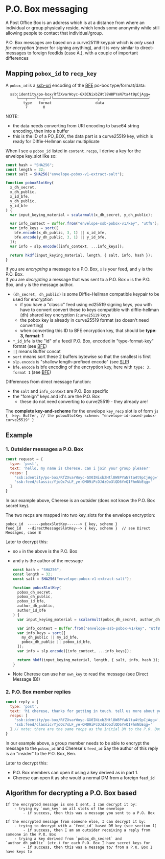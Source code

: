 # P.O. Box messaging

A Post Office Box is an address which is at a distance from where an individual or group physically reside, which lends some anonymity while still allowing people to contact that individual/group.

P.O. Box messages are based on a curve25119 keypair which is _only used for encryption_ (never for signing anything), and it is very similar to direct-messages to foreign feedIds (case A.), with a couple of important differences

## Mapping `pobox_id` to `recp_key`

A `pobox_id` is a [ssb-uri] encoding of the [BFE] po-box type/format/data:

```
  ssb:identity/po-box/RfZXvarWoyc-GX0INixbZHtl8W8PYaN7ta4t9pCjAgg=
     └───┬───┘└──┬──┘└────────────────────┬──────────────────────┘
        type   format                    data
         7       0
```

NOTE:

- the data needs converting from URI encoding to base64 string encoding, then into a buffer
- this is the ID of a PO_BOX, the data part is a curve25519 key, which is ready for Diffie-Hellman scalar multiplicate

When I see a `pobox_id` listed in `content.recps`, I derive a key for the envelope key_slot like so:

```js
const hash = "SHA256";
const length = 32;
const salt = SHA256("envelope-pobox-v1-extract-salt");

function poboxSlotKey(
  x_dh_secret,
  x_dh_public,
  x_id_bfe,
  y_dh_public,
  y_id_bfe
) {
  var input_keying_material = scalarmult(x_dh_secret, y_dh_public);

  var info_context = Buffer.from("envelope-ssb-pobox-v1/key", "utf8");
  var info_keys = sort([
    bfe.encode(x_dh_public, 3, 1) || x_id_bfe,
    bfe.encode(y_dh_public, 3, 1) || y_id_bfe,
  ]);
  var info = slp.encode([info_context, ...info_keys]);

  return hkdf(input_keying_material, length, { salt, info, hash });
}
```

If you are _encrypting_ a message to a P.O. Box, `x` is your feed, and `y` is the P.O. Box.  
If you are _decrypting_ a message that was sent to a P.O. Box `x` is the P.O. Box, and `y` is the message author.

- `(dh_secret, dh_public)` is some Diffie-Hellman compatible keypair to be used for encryption
  - if you have a "classic" feed using ed25519 signing keys, you with have to convert convert these to keys compatible with diffie-hellman (dh) shared key encryption (`curve25119` keys
  - the pobox key is already in curve25519 format (so doesn't need converting)
  - when converting this ID to BFE encryption key, that should be **type: 3, format: 1**
- `*_id_bfe` is the "id" of a feed/ P.O. Box, encoded in "type-format-key" format (see [BFE])
- `||` means Buffer concat
- `sort` means sort these 2 buffers bytewise so that the smallest is first
- `slp.encode` is "shallow length-prefixed encode" (see [SLP])
- `bfe.encode` is bfe encoding of the encryption key, here with `type: 3, format 1` (see [BFE])

Differences from direct message function:

- the `salt` and `info_context` are P.O. Box specific
- the "foreign" keys and id's are the P.O. Box
  - these do not need converting to curve25519 - they already are!

The **complete key-and-scheme** for the envelope `key_recp` slot is of form
    ```js
    { 
      key: Buffer, // the poboxSlotKey
      scheme: "envelope-id-based-pobox-curve25519"
    }
    ```

## Example

### 1. Outsider messages a P.O. Box

```js
const request = {
  type: 'post',
  text: 'hello, my name is Cherese, can i join your group please?'
  recps: [
    'ssb:identity/po-box/RfZXvarWoyc-GX0INixbZHtl8W8PYaN7ta4t9pCjAgg=', // pobox_id
    'ssb:feed/classic/YjoQc7sLF_ye-QM09iPcDJdzQo3lQD6YvQIFhmNbEqg='             // cherese's feed_id
  ]
}
```

In our example above, Cherese is an outsider (does not know the P.O. Box secret key).

The two recps are mapped into two key_slots for the envelope encryption:

```
pobox_id  ------poboxSlotKey------> { key, scheme }
feed_id   --directMessageSlotKey--> { key, scheme }  // see Direct Messages, case B
```

Later to decrypt this:

- so `x` in the above is the P.O. Box
- and `y` is the author of the message

  ```js
  const hash = "SHA256";
  const length = 32;
  const salt = SHA256("envelope-pobox-v1-extract-salt");

  function poboxSlotKey(
    pobox_dh_secret,
    pobox_dh_public,
    pobox_id_bfe,
    author_dh_public,
    author_id_bfe
  ) {
    var input_keying_material = scalarmult(pobox_dh_secret, author_dh_public);

    var info_context = Buffer.from("envelope-ssb-pobox-v1/key", "utf8");
    var info_keys = sort([
      my_dh_public || my_id_bfe,
      pobox_dh_public || pobox_id_bfe,
    ]);
    var info = slp.encode([info_context, ...info_keys]);

    return hkdf(input_keying_material, length, { salt, info, hash });
  }
  ```

- Note Cherese can use her `own_key` to read the message (see Direct Message (B))

### 2. P.O. Box member replies

```js
const reply = {
  type: 'post',
  text: 'hi cherese, thanks for getting in touch. tell us more about yourself'
  recps: [
    'ssb:identity/po-box/RfZXvarWoyc-GX0INixbZHtl8W8PYaN7ta4t9pCjAgg=', // pobox_id
    'ssb:feed/classic/YjoQc7sLF_ye-QM09iPcDJdzQo3lQD6YvQIFhmNbEqg='             // cherese's feed_id
  ] // note: there are the same recps as the initial DM to the P.O. Box
}
```

In our example above, a group member needs to be able to encrypt the message to the `pobox_id` and Cherese's `feed_id`
Say the author of this reply is an "insider" to the P.O. Box, Ben.

Later to decrypt this:

- P.O. Box members can open it using a key derived as in part 1.
- Cherese can open it as she would a normal DM from a foreign `feed_id`

## Algorithm for decrypting a P.O. Box based

```
If the encrypted message is one I sent, I can decrypt it by:
    - trying my `own_key` on all slots of the envelope
        - if success, then this was a message you sent to a P.O. Box

If the encrypted message from someone else, I can decrypt it by:
    - trying to decrypt with a `feed_id` based DM key (see section 1)
        - if success, then I am an outsider receiving a reply from someone in the P.O. Box
    - trying a key derived from `pobox_dh_secret` and `author_dh_public` (etc.) for each P.O. Box I have secret keys for
        - if success, then this was a message to/ from a P.O. Box I have keys to
```

[bfe]: https://github.com/ssb-ngi-pointer/ssb-bfe-spec
[ssb-uri]: https://github.com/ssb-ngi-pointer/ssb-uri-spec
[slp]: https://github.com/ssbc/envelope-spec/blob/master/encoding/slp.md

